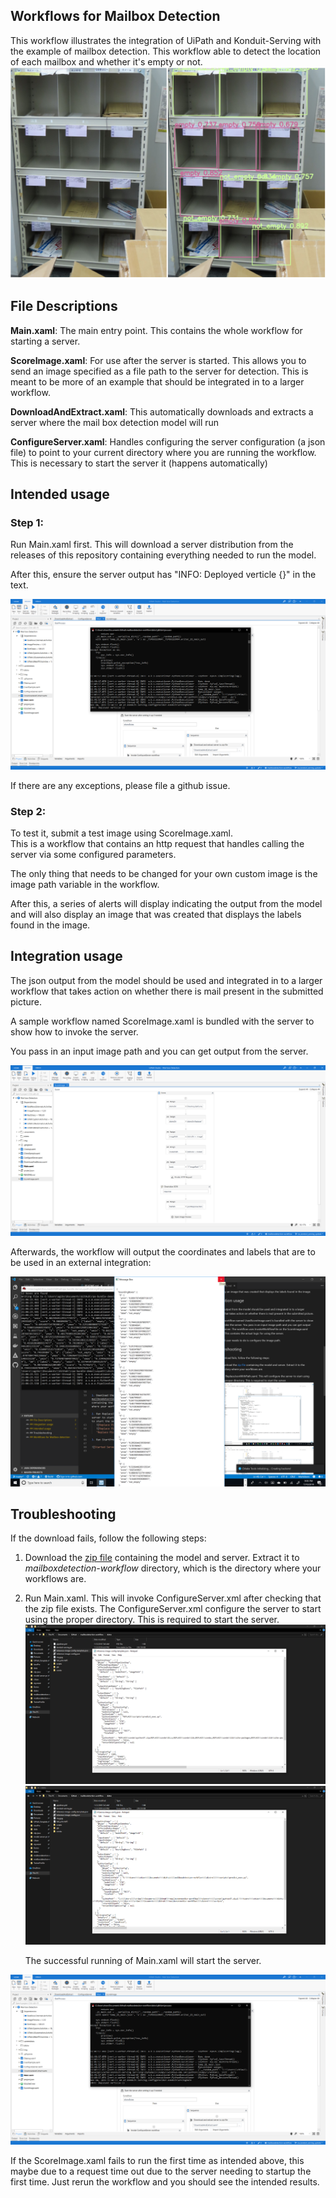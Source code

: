 Workflows for Mailbox Detection
-----------------------------------
This workflow illustrates the integration of UiPath and Konduit-Serving with the example of mailbox detection. 
This workflow able to detect the location of each mailbox and whether it's empty or not.  
![MailBox Result](img/mailboxbeforeafter.PNG "MailBox Result")

File Descriptions
----------------------
**Main.xaml**: The main entry point. This contains the whole workflow for starting a server.

**ScoreImage.xaml**: For use after the server is started. This allows you to send an image specified as a file path to 
the server for detection. This is meant to be more of an example that should be integrated in to a larger workflow.

**DownloadAndExtract.xaml**: This automatically downloads and extracts a server where the
mail box detection model will run

**ConfigureServer.xaml**: Handles configuring the server configuration (a json file) to point to your current directory
where you are running the workflow. This is necessary to start the server it (happens automatically)

Intended usage
------------------------------------
### Step 1: 
Run Main.xaml first. This will download a server distribution from the releases
of this repository containing everything needed to run the model.

After this, ensure the server output has "INFO: Deployed verticle {}" in the text.

![Started Server](img/startedserver.png "Started Server")


If there are any exceptions, please file a github issue.

### Step 2:
To test it, submit a test image using ScoreImage.xaml.  
This is a workflow that contains an http request that handles calling the server via some configured parameters.

The only thing that needs to be changed for your own custom image is the image path variable in the workflow.

After this, a series of alerts will display indicating the output from the model and will also display an
image that was created that displays the labels found in the image.

Integration usage
------------------------------

The json output from the model should be used and integrated in to a larger workflow
that takes action on whether there is mail present in the submitted picture.

 A sample workflow named ScoreImage.xaml is bundled
 with the server to show how to invoke the server.

 You pass in an input image path and you can get output from the server. 

 ![Use Score Image](img/usescoreimage.png "Score image")

Afterwards, the workflow will output the coordinates and labels that are to be used in an external integration:

 ![AI Output](img/aioutput.png "AI Output")



Troubleshooting
--------------------------------

If the download fails, follow the following steps:

1. Download the [zip file](https://github.com/KonduitAI/mailboxdetection-workflow/releases/download/v1.1/distro.zip)
containing the model and server. Extract it to *mailboxdetection-workflow* directory, which is the directory where your workflows are.

2. Run Main.xaml. This will invoke ConfigureServer.xml after checking that the zip file exists. The ConfigureServer.xml configure the server to start using the proper directory. This is required to start the server.
   ![Replace Picture](img/replacepicture.png "Replace Picture")
   ![Replace Picture Result](img/replacepictureresult.png "Replace Picture Result")

   The successful running of Main.xaml will start the server. 

![Started Server](img/startedserver.png "Started Server")



If the ScoreImage.xaml fails to run the first time as intended above, this maybe due to a request time out due to the server
needing to startup the first time. Just rerun the workflow
and you should see the intended results.
